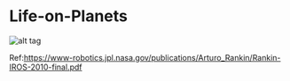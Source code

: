 # Life-on-Planets
![alt tag](https://s8.postimg.org/xz34r5cdx/image.png)


Ref:https://www-robotics.jpl.nasa.gov/publications/Arturo_Rankin/Rankin-IROS-2010-final.pdf
